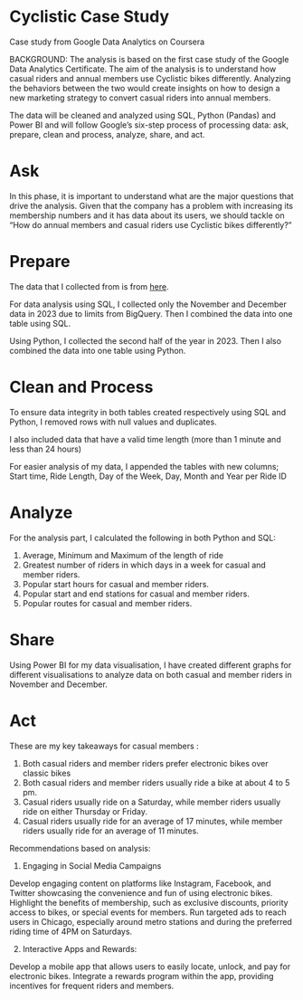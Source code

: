 # Cyclistic Case Study
Case study from Google Data Analytics on Coursera

BACKGROUND: The analysis is based on the first case study of the Google Data Analytics Certificate. The aim of the analysis is to understand how casual riders and annual members use Cyclistic bikes differently. Analyzing the behaviors between the two would create insights on how to design a new marketing strategy to convert casual riders into annual members.

The data will be cleaned and analyzed using SQL, Python (Pandas) and Power BI and will follow Google’s six-step process of processing data: ask, prepare, clean and process, analyze, share, and act.

# Ask

In this phase, it is important to understand what are the major questions that drive the analysis. Given that the company has a problem with increasing its membership numbers and it has data about its users, we should tackle on “How do annual members and casual riders use Cyclistic bikes differently?”

# Prepare

The data that I collected from is from [here](https://divvy-tripdata.s3.amazonaws.com/index.html). 

For data analysis using SQL, I collected only the November and December data in 2023 due to limits from BigQuery. Then I combined the data into one table using SQL.

Using Python, I collected the second half of the year in 2023. Then I also combined the data into one table using Python.

# Clean and Process

To ensure data integrity in both tables created respectively using SQL and Python, I removed rows with null values and duplicates. 

I also included data that have a valid time length (more than 1 minute and less than 24 hours)

For easier analysis of my data, I appended the tables with new columns; Start time, Ride Length, Day of the Week, Day, Month and Year per Ride ID

# Analyze

For the analysis part, I calculated the following in both Python and SQL:

1. Average, Minimum and Maximum of the length of ride
2. Greatest number of riders in which days in a week for casual and member riders.
3. Popular start hours for casual and member riders.
4. Popular start and end stations for casual and member riders.
5. Popular routes for casual and member riders.

# Share

Using Power BI for my data visualisation, I have created different graphs for different visualisations to analyze data on both casual and member riders in November and December.
 
# Act 

These are my key takeaways for casual members : 

1. Both casual riders and member riders prefer electronic bikes over classic bikes
2. Both casual riders and member riders usually ride a bike at about 4 to 5 pm.
3. Casual riders usually ride on a Saturday, while member riders usually ride on either Thursday or Friday.
4. Casual riders usually ride for an average of 17 minutes, while member riders usually ride for an average of 11 minutes.

Recommendations based on analysis: 
1. Engaging in Social Media Campaigns

Develop engaging content on platforms like Instagram, Facebook, and Twitter showcasing the convenience and fun of using electronic bikes.
Highlight the benefits of membership, such as exclusive discounts, priority access to bikes, or special events for members.
Run targeted ads to reach users in Chicago, especially around metro stations and during the preferred riding time of 4PM on Saturdays.

2. Interactive Apps and Rewards:

Develop a mobile app that allows users to easily locate, unlock, and pay for electronic bikes.
Integrate a rewards program within the app, providing incentives for frequent riders and members.


